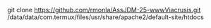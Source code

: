 git clone https://github.com/rmonla/AssJDM-25-wwwViacrusis.git /data/data/com.termux/files/usr/share/apache2/default-site/htdocs